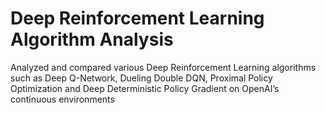 # Deep Reinforcement Learning Algorithm Analysis

Analyzed and compared various Deep Reinforcement Learning algorithms such as Deep Q-Network, Dueling Double DQN, Proximal Policy Optimization and Deep Deterministic Policy Gradient on OpenAI’s continuous environments

